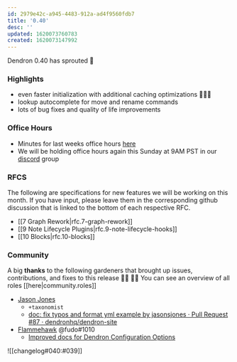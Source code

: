 ```yaml
---
id: 2979e42c-a945-4483-912a-ad4f9560fdb7
title: '0.40'
desc: ''
updated: 1620073760783
created: 1620073147992
---
```

Dendron 0.40 has sprouted  🌱

### Highlights

- even faster initialization with additional caching optimizations 🚀🚀🚀
- lookup autocomplete for move and rename commands
- lots of bug fixes and quality of life improvements

### Office Hours

- Minutes for last weeks office hours [here](https://wiki.dendron.so/notes/693cf49f-1351-44fb-bca3-4bc183a0cccd.html)
- We will be holding office hours again this Sunday at 9AM PST in our [discord]((https://discord.gg/AE3NRw9)) group

### RFCS

The following are specifications for new features we will be working on this month. If you have input, please leave them in the corresponding github discussion that is linked to the bottom of each respective RFC.

- [[7 Graph Rework|rfc.7-graph-rework]]
- [[9 Note Lifecycle Plugins|rfc.9-note-lifecycle-hooks]]
- [[10 Blocks|rfc.10-blocks]]

### Community

A big **thanks** to the following gardeners that brought up issues, contributions, and fixes to this release :man_farmer: :woman_farmer: 
You can see an overview of all roles [[here|community.roles]]

- [Jason Jones](https://github.com/jasonsjones)
  - `+taxonomist`
  - [doc: fix typos and format yml example by jasonsjones · Pull Request #87 · dendronhq/dendron-site](https://github.com/dendronhq/dendron-site/pull/87)
- [Flammehawk](https://github.com/flammehawk) @fudo#1010
  - [Improved docs for Dendron Configuration Options](https://github.com/dendronhq/dendron-site/pull/85)

![[changelog#040:#039]]

